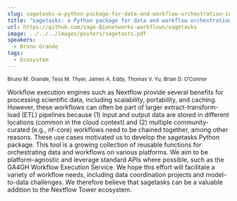 ```yaml
---
slug: sagetasks-a-python-package-for-data-and-workflow-orchestration-in-the-cloud
title: "sagetasks: a Python package for data and workflow orchestration in the cloud"
url: https://github.com/sage-Bionetworks-workflows/sagetasks
image: ../../../images/posters/sagetasts.pdf
speakers:
  - Bruno Grande
tags:
  - Ecosystem
---
```

<div className="mb-8">
  <small className="typo-small">
    Bruno M. Grande, Tess M. Thyer, James A. Eddy, Thomas V. Yu, Brian D. O’Connor
  </small>
</div>

Workflow execution engines such as Nextflow provide several benefits for processing scientific data, including scalability, portability, and caching. However, these workflows can often be part of larger extract-transform-load (ETL) pipelines because (1) input and output data are stored in different locations (common in the cloud context) and (2) multiple community-curated (e.g., nf-core) workflows need to be chained together, among other reasons. These use cases motivated us to develop the sagetasks Python package. This tool is a growing collection of reusable functions for orchestrating data and workflows on various platforms. We aim to be platform-agnostic and leverage standard APIs where possible, such as the GA4GH Workflow Execution Service. We hope this effort will facilitate a variety of workflow needs, including data coordination projects and model-to-data challenges. We therefore believe that sagetasks can be a valuable addition to the Nextflow Tower ecosystem.
